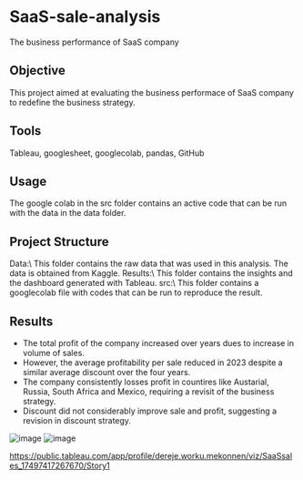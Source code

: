 # SaaS-sale-analysis
The business performance of SaaS company

## Objective
This project aimed at evaluating the business performace of SaaS company to redefine the business strategy.

## Tools
Tableau, googlesheet, googlecolab, pandas, GitHub 

## Usage
The google colab in the src folder contains an active code that can be run with the data in the data folder.

## Project Structure
Data:\ This folder contains the raw data that was used in this analysis. The data is obtained from Kaggle.
Results:\ This folder contains the insights and the dashboard generated with Tableau.
src:\ This folder contains a googlecolab file with codes that can be run to reproduce the result.

## Results
* The total profit of the company increased over years dues to increase in volume of sales.
* However, the average profitability per sale reduced in 2023 despite a similar average discount over the four years.
* The company consistently losses profit in countires like Austarial, Russia, South Africa and Mexico, requiring a revisit of the business strategy.
* Discount did not considerably improve sale and profit, suggesting a revision in discount strategy.

![image](https://github.com/user-attachments/assets/dd42dfa3-8c83-4567-8203-5d82aed851e5)
![image](https://github.com/user-attachments/assets/8c235094-a81a-42d4-ba0e-7203b1cd5af3)




https://public.tableau.com/app/profile/dereje.worku.mekonnen/viz/SaaSsales_17497417267670/Story1

